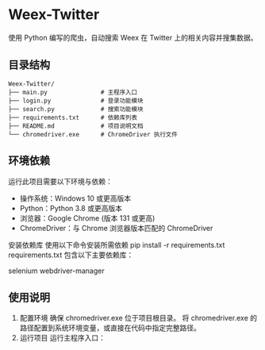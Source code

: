 # Weex-Twitter

使用 Python 编写的爬虫，自动搜索 Weex 在 Twitter 上的相关内容并搜集数据。

## 目录结构

```plaintext
Weex-Twitter/
├── main.py               # 主程序入口
├── login.py              # 登录功能模块
├── search.py             # 搜索功能模块
├── requirements.txt      # 依赖库列表
├── README.md             # 项目说明文档
└── chromedriver.exe      # ChromeDriver 执行文件
```

## 环境依赖
运行此项目需要以下环境与依赖：

* 操作系统：Windows 10 或更高版本
* Python：Python 3.8 或更高版本
* 浏览器：Google Chrome (版本 131 或更高)
* ChromeDriver：与 Chrome 浏览器版本匹配的 ChromeDriver

安装依赖库
使用以下命令安装所需依赖
pip install -r requirements.txt
requirements.txt 包含以下主要依赖库：

selenium
webdriver-manager

## 使用说明
1. 配置环境
确保 chromedriver.exe 位于项目根目录。
将 chromedriver.exe 的路径配置到系统环境变量，或直接在代码中指定完整路径。
2. 运行项目
运行主程序入口：

